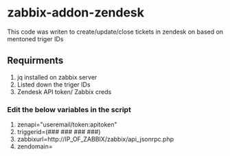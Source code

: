 # zabbix-addon-zendesk
This code was writen to create/update/close tickets in zendesk on based on mentoned triger IDs

## Requirments
1. jq installed on zabbix server
2. Listed down the triger IDs
3. Zendesk API token/ Zabbix creds

### Edit the below variables in the script
1. zenapi="useremail/token:apitoken"
2. triggerid=(### ### ### ###)
3. zabbixurl=http://IP_OF_ZABBIX/zabbix/api_jsonrpc.php
4. zendomain=

